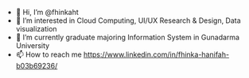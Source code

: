 - 👋 Hi, I’m @fhinkaht
- 👀 I’m interested in Cloud Computing, UI/UX Research & Design, Data visualization
- 🌱 I’m currently graduate majoring Information System in Gunadarma University
- 📫 How to reach me https://www.linkedin.com/in/fhinka-hanifah-b03b69236/

